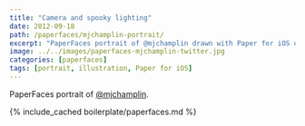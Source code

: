 ```yaml
---
title: "Camera and spooky lighting"
date: 2012-09-18
path: /paperfaces/mjchamplin-portrait/
excerpt: "PaperFaces portrait of @mjchamplin drawn with Paper for iOS on an iPad."
image: ../../images/paperfaces-mjchamplin-twitter.jpg
categories: [paperfaces]
tags: [portrait, illustration, Paper for iOS]
---
```


PaperFaces portrait of [@mjchamplin](https://twitter.com/mjchamplin).

{% include_cached boilerplate/paperfaces.md %}
